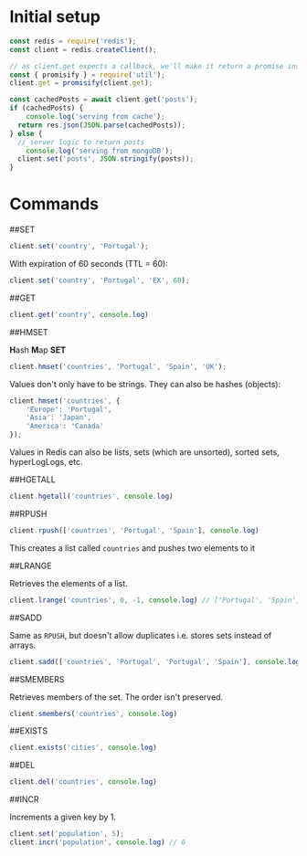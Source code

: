 # Initial setup

```js
const redis = require('redis');
const client = redis.createClient();

// as client.get expects a callback, we'll make it return a promise instead
const { promisify } = require('util');
client.get = promisify(client.get);

const cachedPosts = await client.get('posts');
if (cachedPosts) {
	console.log('serving from cache');
  return res.json(JSON.parse(cachedPosts));
} else {
  // server logic to return posts
	console.log('serving from mongoDB');
  client.set('posts', JSON.stringify(posts));
}
```



# Commands

##SET

```js
client.set('country', 'Portugal');
```

With expiration of 60 seconds (TTL = 60):

```js
client.set('country', 'Portugal', 'EX', 60);
```



##GET

```js
client.get('country', console.log)
```



##HMSET

**H**ash **M**ap **SET**

```js
client.hmset('countries', 'Portugal', 'Spain', 'UK');
```

Values don't only have to be strings. They can also be hashes (objects):

```js
client.hmset('countries', {
    'Europe': 'Portugal',
    'Asia': 'Japan',
    'America': 'Canada'
});
```

Values in Redis can also be lists, sets (which are unsorted), sorted sets, hyperLogLogs, etc.



##HGETALL

```js
client.hgetall('countries', console.log)
```



##RPUSH

```js
client.rpush(['countries', 'Portugal', 'Spain'], console.log)
```

This creates a list called `countries` and pushes two elements to it



##LRANGE

Retrieves the elements of a list.

```js
client.lrange('countries', 0, -1, console.log) // ['Portugal', 'Spain']
```



##SADD

Same as `RPUSH`, but doesn't allow duplicates i.e. stores sets instead of arrays.

```js
client.sadd(['countries', 'Portugal', 'Portugal', 'Spain'], console.log)
```



##SMEMBERS

Retrieves members of the set. The order isn't preserved.

```js
client.smembers('countries', console.log)
```



##EXISTS

```js
client.exists('cities', console.log)
```



##DEL

```js
client.del('countries', console.log)
```



##INCR

Increments a given key by 1.

```js
client.set('population', 5);
client.incr('population', console.log) // 6
```

